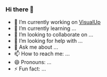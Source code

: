 ### Hi there 👋

- 🔭 I’m currently working on [VisualUp](https://github.com/su-ram/DoubleSlash5th_team5_mini)
- 🌱 I’m currently learning ...
- 👯 I’m looking to collaborate on ...
- 🤔 I’m looking for help with ...
- 💬 Ask me about ...
- 📫 How to reach me: ...
- 😄 Pronouns: ...
- ⚡ Fun fact: ...
